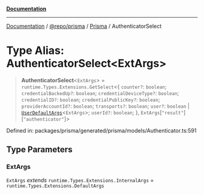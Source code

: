 [**Documentation**](../../../../../README.md)

***

[Documentation](../../../../../README.md) / [@repo/prisma](../../../README.md) / [Prisma](../README.md) / AuthenticatorSelect

# Type Alias: AuthenticatorSelect\<ExtArgs\>

> **AuthenticatorSelect**\<`ExtArgs`\> = `runtime.Types.Extensions.GetSelect`\<\{ `counter?`: `boolean`; `credentialBackedUp?`: `boolean`; `credentialDeviceType?`: `boolean`; `credentialID?`: `boolean`; `credentialPublicKey?`: `boolean`; `providerAccountId?`: `boolean`; `transports?`: `boolean`; `user?`: `boolean` \| [`UserDefaultArgs`](UserDefaultArgs.md)\<`ExtArgs`\>; `userId?`: `boolean`; \}, `ExtArgs`\[`"result"`\]\[`"authenticator"`\]\>

Defined in: packages/prisma/generated/prisma/models/Authenticator.ts:591

## Type Parameters

### ExtArgs

`ExtArgs` *extends* `runtime.Types.Extensions.InternalArgs` = `runtime.Types.Extensions.DefaultArgs`
